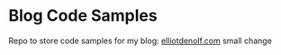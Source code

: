 # Blog Code Samples

Repo to store code samples for my blog: [elliotdenolf.com](http://www.elliotdenolf.com)
 small change
